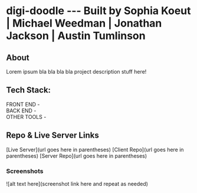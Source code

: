 # digi-doodle --- Built by Sophia Koeut | Michael Weedman | Jonathan Jackson | Austin Tumlinson

## About 

Lorem ipsum bla bla bla bla project description stuff here!

## Tech Stack:

FRONT END - 
<br/>
BACK END - 
<br/>
OTHER TOOLS -

## Repo & Live Server Links

[Live Server](url goes here in parentheses)
[Client Repo](url goes here in parentheses)
[Server Repo](url goes here in parentheses)

### Screenshots
![alt text here](screenshot link here and repeat as needed)